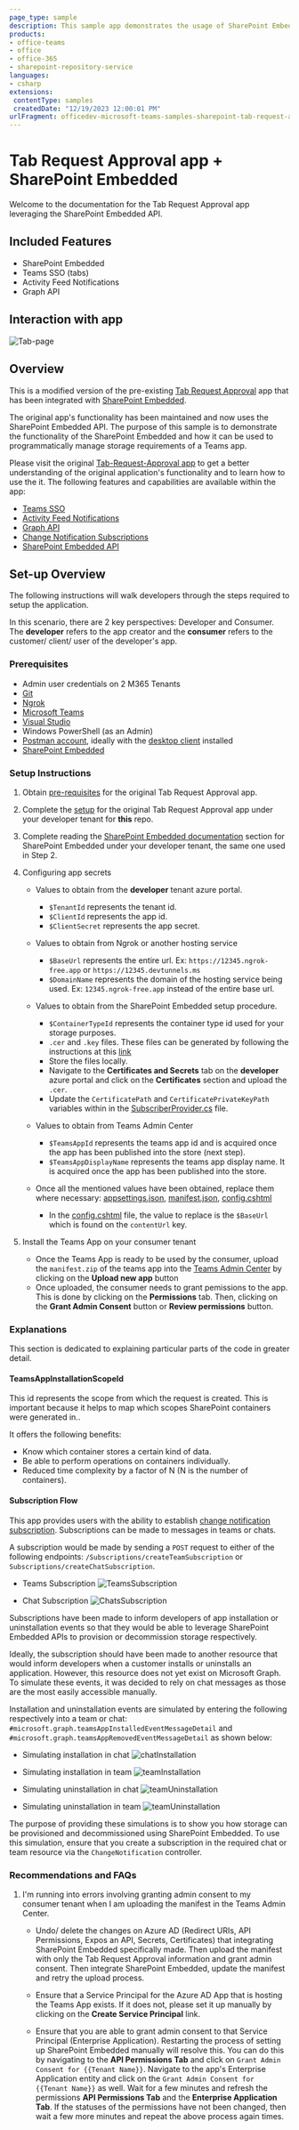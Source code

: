 ```yaml
---
page_type: sample
description: This sample app demonstrates the usage of SharePoint Embedded for storage in teams.
products:
- office-teams
- office
- office-365
- sharepoint-repository-service
languages:
- csharp
extensions:
 contentType: samples
 createdDate: "12/19/2023 12:00:01 PM"
urlFragment: officedev-microsoft-teams-samples-sharepoint-tab-request-approval-csharp
---
```


# Tab Request Approval app + SharePoint Embedded
Welcome to the documentation for the Tab Request Approval app leveraging the SharePoint Embedded API. 

## Included Features
* SharePoint Embedded
* Teams SSO (tabs)
* Activity Feed Notifications
* Graph API

## Interaction with app
![Tab-page](/samples/sharepoint-tab-request-approval/csharp/TabRequestApproval/Images/SharepointEmbedded.gif)

## Overview
This is a modified version of the pre-existing [Tab Request Approval](https://github.com/OfficeDev/Microsoft-Teams-Samples/tree/main/samples/tab-request-approval/csharp) app that has been integrated with [SharePoint Embedded](https://learn.microsoft.com/en-us/sharepoint/dev/embedded/overview). 

The original app's functionality has been maintained and now uses the SharePoint Embedded API. The purpose of this sample is to demonstrate the functionality of the SharePoint Embedded and how it can be used to programmatically manage storage requirements of a Teams app.

Please visit the original [Tab-Request-Approval app](https://github.com/OfficeDev/Microsoft-Teams-Samples/tree/main/samples/tab-request-approval/csharp) to get a better understanding of the original application's functionality and to learn how to use the it. The following features and capabilities are available within the app:

- [Teams SSO](https://learn.microsoft.com/en-us/microsoftteams/platform/concepts/authentication/authentication)
- [Activity Feed Notifications](https://learn.microsoft.com/en-us/graph/teams-send-activityfeednotifications?tabs=http)
- [Graph API](https://learn.microsoft.com/en-us/graph/use-the-api)
- [Change Notification Subscriptions](https://learn.microsoft.com/en-us/graph/webhooks)
- [SharePoint Embedded API](https://learn.microsoft.com/en-us/sharepoint/dev/embedded/overview)

## Set-up Overview
The following instructions will walk developers through the steps required to setup the application.

In this scenario, there are 2 key perspectives: Developer and Consumer. The **developer** refers to the app creator and the **consumer** refers to the customer/ client/ user of the developer's app.


### Prerequisites
- Admin user credentials on 2 M365 Tenants
- [Git](https://github.com/git-guides/install-git)
- [Ngrok](https://ngrok.com/download)
- [Microsoft Teams](https://www.microsoft.com/en-ca/microsoft-teams/log-in)
- [Visual Studio](https://visualstudio.microsoft.com/)
- Windows PowerShell (as an Admin)
- [Postman account](https://www.postman.com/), ideally with the [desktop client](https://www.postman.com/downloads/) installed
- [SharePoint Embedded](https://learn.microsoft.com/en-us/sharepoint/dev/embedded/overview)


### Setup Instructions
1. Obtain [pre-requisites](https://github.com/OfficeDev/Microsoft-Teams-Samples/tree/main/samples/tab-request-approval/csharp#prerequisites) for the original Tab Request Approval app.
2. Complete the [setup](https://github.com/OfficeDev/Microsoft-Teams-Samples/tree/main/samples/tab-request-approval/csharp#setup) for the original Tab Request Approval app under your developer tenant for **this** repo.
3. Complete reading the [SharePoint Embedded documentation](https://learn.microsoft.com/en-us/sharepoint/dev/embedded/overview) section for SharePoint Embedded under your developer tenant, the same one used in Step 2.
4. Configuring app secrets

    - Values to obtain from the **developer** tenant azure portal.
        - ```$TenantId``` represents the tenant id.
        - ```$ClientId``` represents the app id.
        - ```$ClientSecret``` represents the app secret.
    
    - Values to obtain from Ngrok or another hosting service
        - ```$BaseUrl``` represents the entire url. Ex: ```https://12345.ngrok-free.app``` or ```https://12345.devtunnels.ms```
         - ```$DomainName``` represents the domain of the hosting service being used. Ex: ```12345.ngrok-free.app``` instead of the entire base url.
    
    - Values to obtain from the SharePoint Embedded setup procedure.
        - ```$ContainerTypeId``` represents the container type id used for your storage purposes. 
        - ```.cer``` and ```.key``` files. These files can be generated by following the instructions at this [link](https://learn.microsoft.com/en-us/sharepoint/dev/embedded/mslearn/m01-05-hol)
        - Store the files locally.
        - Navigate to the **Certificates and Secrets** tab on the **developer** azure portal and click on the **Certificates** section and upload the ```.cer```.
        - Update the ```CertificatePath``` and ```CertificatePrivateKeyPath``` variables within in the [SubscriberProvider.cs](/Providers/SubscriptionProvider.cs) file.

    - Values to obtain from Teams Admin Center
        - ```$TeamsAppId``` represents the teams app id and is acquired once the app has been published into the store (next step).
        - ```$TeamsAppDisplayName``` represents the teams app display name. It is acquired once the app has been published into the store.

    - Once all the mentioned values have been obtained, replace them where necessary: [appsettings.json](/appsettings.json), [manifest.json](/TabRequestApproval/AppPackage/manifest.json), [config.cshtml](/TabRequestApproval/Views/Home/config.cshtml)
        - In the [config.cshtml](/TabRequestApproval/Views/Home/config.cshtml) file, the value to replace is the ```$BaseUrl``` which is found on the ```contentUrl``` key.


5. Install the Teams App on your consumer tenant
    - Once the Teams App is ready to be used by the consumer, upload the ```manifest.zip``` of the teams app into the [Teams Admin Center](https://admin.teams.microsoft.com/policies/manage-apps) by clicking on the **Upload new app** button
    - Once uploaded, the consumer needs to grant pemissions to the app. This is done by clicking on the **Permissions** tab. Then, clicking on the **Grant Admin Consent** button or **Review permissions** button.

### Explanations
This section is dedicated to explaining particular parts of the code in greater detail. 

#### TeamsAppInstallationScopeId
This id represents the scope from which the request is created. This is important because it helps to map which scopes SharePoint containers were generated in..

It offers the following benefits:
- Know which container stores a certain kind of data.
- Be able to perform operations on containers individually.
- Reduced time complexity by a factor of N (N is the number of containers).

#### Subscription Flow
This app provides users with the ability to establish [change notification subscription](https://learn.microsoft.com/en-us/graph/api/resources/webhooks?view=graph-rest-1.0). Subscriptions can be made to messages in teams or chats.

A subscription would be made by sending a ```POST``` request to either of the following endpoints: ```/Subscriptions/createTeamSubscription``` or ```Subscriptions/createChatSubscription```.

- Teams Subscription
![TeamsSubscription](/samples/sharepoint-tab-request-approval/csharp/TabRequestApproval/Images/CreateTeamSubscriptionPostman.png)

- Chat Subscription
![ChatsSubscription](/samples/sharepoint-tab-request-approval/csharp/TabRequestApproval/Images/CreateChatSubscriptionPostman.png)

Subscriptions have been made to inform developers of app installation or uninstallation events so that they would be able to leverage SharePoint Embedded APIs to provision or decommission storage respectively.

Ideally, the subscription should have been made to another resource that would inform developers when a customer installs or uninstalls an application. However, this resource does not yet exist on Microsoft Graph. To simulate these events, it was decided to rely on chat messages as those are the most easily accessible manually.

Installation and uninstallation events are simulated by entering the following respectively into a team or chat: ```#microsoft.graph.teamsAppInstalledEventMessageDetail``` and ```#microsoft.graph.teamsAppRemovedEventMessageDetail``` as shown below:
- Simulating installation in chat
![chatInstallation](/samples/sharepoint-tab-request-approval/csharp/TabRequestApproval/Images/InstallationSimulationInChat.png)

- Simulating installation in team
![teamInstallation](/samples/sharepoint-tab-request-approval/csharp/TabRequestApproval/Images/InstallationSimulationInTeam.png)

- Simulating uninstallation in chat
![teamUninstallation](/samples/sharepoint-tab-request-approval/csharp/TabRequestApproval/Images/UninstallationSimulationInChat.png)

- Simulating uninstallation in team
![teamUninstallation](/samples/sharepoint-tab-request-approval/csharp/TabRequestApproval/Images/UninstallationSimulationInTeam.png)

The purpose of providing these simulations is to show you how storage can be provisioned and decommissioned using SharePoint Embedded. To use this simulation, ensure that you create a subscription in the required chat or team resource via the ```ChangeNotification``` controller.

### Recommendations and FAQs

1. I'm running into errors involving granting admin consent to my consumer tenant when I am uploading the manifest in the Teams Admin Center.
    
    - Undo/ delete the changes on Azure AD (Redirect URIs, API Permissions, Expos an API, Secrets, Certificates) that integrating SharePoint Embedded specifically made. Then upload the manifest with only the Tab Request Approval information and grant admin consent. Then integrate SharePoint Embedded, update the manifest and retry the upload process.
    
    - Ensure that a Service Principal for the Azure AD App that is hosting the Teams App exists. If it does not, please set it up manually by clicking on the **Create Service Principal** link.

    - Ensure that you are able to grant admin consent to that Service Principal (Enterprise Application).
    Restarting the process of setting up SharePoint Embedded manually will resolve this. You can do this by navigating to the **API Permissions Tab** and click on ```Grant Admin Consent for {{Tenant Name}}```. Navigate to the app's Enterprise Application entity and click on the ```Grant Admin Consent for {{Tenant Name}}``` as well. Wait for a few minutes and refresh the permissions **API Permissions Tab** and the **Enterprise Application Tab**. If the statuses of the permissions have not been changed, then wait a few more minutes and repeat the above process again times.

    
    
